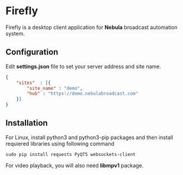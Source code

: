 Firefly
=======

Firefly is a desktop client application for **Nebula** broadcast automation system.

Configuration
-------------

Edit **settings.json** file to set your server address and site name.

```json
{
    "sites"  : [{
        "site_name" : "demo",
        "hub" : "https://demo.nebulabroadcast.com"
    }]
}
```


Installation
------------

For Linux, install python3 and python3-pip packages and then install requiered libraries using
following command

```
sudo pip install requests PyQT5 websockets-client
```

For video playback, you will also need **libmpv1** package.


